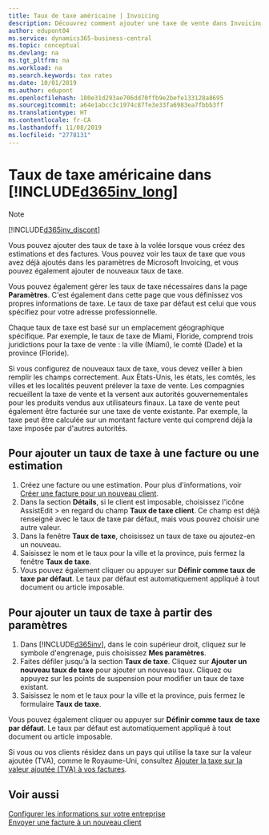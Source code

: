 ```yaml
---
title: Taux de taxe américaine | Invoicing
description: Découvrez comment ajouter une taxe de vente dans Invoicing. Ajoutez un taux de taxe par défaut basé sur votre propre adresse, puis ajoutez des taux de taxe pour vos clients.
author: edupont04
ms.service: dynamics365-business-central
ms.topic: conceptual
ms.devlang: na
ms.tgt_pltfrm: na
ms.workload: na
ms.search.keywords: tax rates
ms.date: 10/01/2019
ms.author: edupont
ms.openlocfilehash: 180e31d293ae706dd70ffb9e2befe133128a8695
ms.sourcegitcommit: a64e1abcc3c1974c87fe3e33fa6983ea7fbbb3ff
ms.translationtype: HT
ms.contentlocale: fr-CA
ms.lasthandoff: 11/08/2019
ms.locfileid: "2778131"
---
```

# <a name="us-tax-rates-in-included365inv_longincludesd365inv_longmd"></a>Taux de taxe américaine dans [!INCLUDE[d365inv_long](includes/d365inv_long.md)]
> [!Note]
> [!INCLUDE[d365inv_discont](includes/d365inv_discont.md)]

Vous pouvez ajouter des taux de taxe à la volée lorsque vous créez des estimations et des factures. Vous pouvez voir les taux de taxe que vous avez déjà ajoutés dans les paramètres de Microsoft Invoicing, et vous pouvez également ajouter de nouveaux taux de taxe.  

Vous pouvez également gérer les taux de taxe nécessaires dans la page **Paramètres**. C'est également dans cette page que vous définissez vos propres informations de taxe. Le taux de taxe par défaut est celui que vous spécifiez pour votre adresse professionnelle.  

Chaque taux de taxe est basé sur un emplacement géographique spécifique. Par exemple, le taux de taxe de Miami, Floride, comprend trois juridictions pour la taxe de vente : la ville (Miami), le comté (Dade) et la province (Floride).  

Si vous configurez de nouveaux taux de taxe, vous devez veiller à bien remplir les champs correctement. Aux États-Unis, les états, les comtés, les villes et les localités peuvent prélever la taxe de vente. Les compagnies recueillent la taxe de vente et la versent aux autorités gouvernementales pour les produits vendus aux utilisateurs finaux. La taxe de vente peut également être facturée sur une taxe de vente existante. Par exemple, la taxe peut être calculée sur un montant facture vente qui comprend déjà la taxe imposée par d'autres autorités.  

## <a name="to-add-a-tax-rate-on-an-invoice-or-estimate"></a>Pour ajouter un taux de taxe à une facture ou une estimation

1. Créez une facture ou une estimation. Pour plus d'informations, voir [Créer une facture pour un nouveau client](send-invoice.md).  
2. Dans la section **Détails**, si le client est imposable, choisissez l'icône AssistEdit > en regard du champ **Taux de taxe client**. Ce champ est déjà renseigné avec le taux de taxe par défaut, mais vous pouvez choisir une autre valeur.  
3. Dans la fenêtre **Taux de taxe**, choisissez un taux de taxe ou ajoutez-en un nouveau.  
4. Saisissez le nom et le taux pour la ville et la province, puis fermez la fenêtre **Taux de taxe**.  
5. Vous pouvez également cliquer ou appuyer sur **Définir comme taux de taxe par défaut**. Le taux par défaut est automatiquement appliqué à tout document ou article imposable.  

## <a name="to-add-a-tax-rate-from-the-settings"></a>Pour ajouter un taux de taxe à partir des paramètres

1. Dans [!INCLUDE[d365inv](includes/d365inv.md)], dans le coin supérieur droit, cliquez sur le symbole d'engrenage, puis choisissez **Mes paramètres**.  
2. Faites défiler jusqu'à la section **Taux de taxe**. Cliquez sur **Ajouter un nouveau taux de taxe** pour ajouter un nouveau taux. Cliquez ou appuyez sur les points de suspension pour modifier un taux de taxe existant.  
3. Saisissez le nom et le taux pour la ville et la province, puis fermez le formulaire **Taux de taxe**.  

Vous pouvez également cliquer ou appuyer sur **Définir comme taux de taxe par défaut**. Le taux par défaut est automatiquement appliqué à tout document ou article imposable.  

Si vous ou vos clients résidez dans un pays qui utilise la taxe sur la valeur ajoutée (TVA), comme le Royaume-Uni, consultez [Ajouter la taxe sur la valeur ajoutée (TVA) à vos factures](add-vat.md).  

## <a name="see-also"></a>Voir aussi

[Configurer les informations sur votre entreprise](set-up-business-profile.md)  
[Envoyer une facture à un nouveau client](send-invoice.md)  
